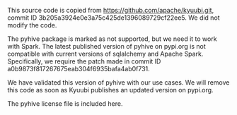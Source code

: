 This source code is copied from https://github.com/apache/kyuubi.git,
commit ID 3b205a3924e0e3a75c425de1396089729cf22ee5. We did not modify the code.

The pyhive package is marked as not supported, but we need it to work with Spark.
The latest published version of pyhive on pypi.org is not compatible with current versions of
sqlalchemy and Apache Spark. Specifically, we require the patch made in commit ID
a0b9873f817267675eab304f6935bafa4ab0f731.

We have validated this version of pyhive with our use cases. We will remove this code as
soon as Kyuubi publishes an updated version on pypi.org.

The pyhive license file is included here.
